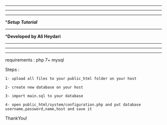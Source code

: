 *************************************************************
*************************************************************
*************************************************************
************************Setup Tutorial***********************
*************************************************************
*******************Developed by Ali Heydari******************
*************************************************************
*************************************************************
*************************************************************
requirements : 
	php 7+
	mysql

Steps :

	1- upload all files to your public_html folder on your host
	
	2- create new database on your host
	
	3- import main.sql to your database
	
	4- open public_html/system/configuration.php and put database username,password,name,host and save it
	
ThankYou!
